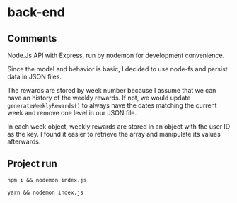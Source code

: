 # back-end

## Comments

Node.Js API with Express, run by nodemon for development convenience.

Since the model and behavior is basic, I decided to use node-fs and persist data in JSON files.

The rewards are stored by week number because I assume that we can have an history of the weekly rewards. If not, we would update `generateWeeklyRewards()` to always have the dates matching the current week and remove one level in our JSON file.

In each week object, weekly rewards are stored in an object with the user ID as the key. I found it easier to retrieve the array and manipulate its values afterwards.

## Project run
```
npm i && nodemon index.js
```
```
yarn && nodemon index.js
```